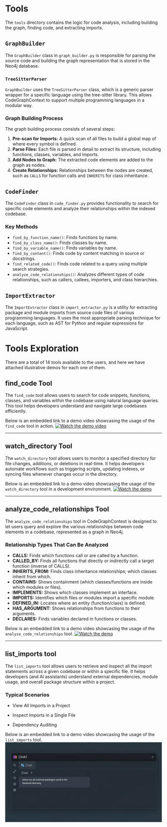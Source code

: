 # Tools

The `tools` directory contains the logic for code analysis, including building the graph, finding code, and extracting imports.

## `GraphBuilder`

The `GraphBuilder` class in `graph_builder.py` is responsible for parsing the source code and building the graph representation that is stored in the Neo4j database.

### `TreeSitterParser`

`GraphBuilder` uses the `TreeSitterParser` class, which is a generic parser wrapper for a specific language using the tree-sitter library. This allows CodeGraphContext to support multiple programming languages in a modular way.

### Graph Building Process

The graph building process consists of several steps:

1.  **Pre-scan for Imports:** A quick scan of all files to build a global map of where every symbol is defined.
2.  **Parse Files:** Each file is parsed in detail to extract its structure, including functions, classes, variables, and imports.
3.  **Add Nodes to Graph:** The extracted code elements are added to the graph as nodes.
4.  **Create Relationships:** Relationships between the nodes are created, such as `CALLS` for function calls and `INHERITS` for class inheritance.

## `CodeFinder`

The `CodeFinder` class in `code_finder.py` provides functionality to search for specific code elements and analyze their relationships within the indexed codebase.

### Key Methods

-   `find_by_function_name()`: Finds functions by name.
-   `find_by_class_name()`: Finds classes by name.
-   `find_by_variable_name()`: Finds variables by name.
-   `find_by_content()`: Finds code by content matching in source or docstrings.
-   `find_related_code()`: Finds code related to a query using multiple search strategies.
-   `analyze_code_relationships()`: Analyzes different types of code relationships, such as callers, callees, importers, and class hierarchies.

## `ImportExtractor`

The `ImportExtractor` class in `import_extractor.py` is a utility for extracting package and module imports from source code files of various programming languages. It uses the most appropriate parsing technique for each language, such as AST for Python and regular expressions for JavaScript.

# Tools Exploration
There are a total of 14 tools available to the users, and here we have attached illustrative demos for each one of them.

## find_code Tool

The `find_code` tool allows users to search for code snippets, functions, classes, and variables within the codebase using natural language queries. This tool helps developers understand and navigate large codebases efficiently.

Below is an embedded link to a demo video showcasing the usage of the `find_code` tool in action.
[![Watch the demo video](./images/tool_images/1.png)](https://drive.google.com/file/d/1ojCDIIAwcir9e3jgHHIVC5weZ9nuIQcs/view?usp=drive_link)

---

## watch_directory Tool

The `watch_directory` tool allows users to monitor a specified directory for file changes, additions, or deletions in real-time. It helps developers automate workflows such as triggering scripts, updating indexes, or syncing files whenever changes occur in the directory.

Below is an embedded link to a demo video showcasing the usage of the `watch_directory` tool in a development environment.
[![Watch the demo](./images/tool_images/2.png)](https://drive.google.com/file/d/1OEjcS2iwwymss99zLidbeBjcblferKBX/view?usp=drive_link) 

---

## analyze_code_relationships Tool

The `analyze_code_relationships` tool in CodeGraphContext is designed to let users query and explore the various relationships between code elements in a codebase, represented as a graph in Neo4j. 

### Relationship Types That Can Be Analyzed

- **CALLS:** Finds which functions call or are called by a function.
- **CALLED_BY:** Finds all functions that directly or indirectly call a target function (inverse of CALLS).
- **INHERITS_FROM:** Finds class inheritance relationships; which classes inherit from which.
- **CONTAINS:** Shows containment (which classes/functions are inside which modules or files).
- **IMPLEMENTS:** Shows which classes implement an interface.
- **IMPORTS:** Identifies which files or modules import a specific module.
- **DEFINED_IN:** Locates where an entity (function/class) is defined.
- **HAS_ARGUMENT:** Shows relationships from functions to their arguments.
- **DECLARES:** Finds variables declared in functions or classes.

Below is an embedded link to a demo video showcasing the usage of the `analyse_code_relationships` tool.
[![Watch the demo](./images/tool_images/3.png)](https://drive.google.com/file/d/154M_lTPbg9_Gj9bd2ErnAVbJArSbcb2M/view?usp=drive_link) 

---

## list_imports tool

The `list_imports` tool allows users to retrieve and inspect all the import statements across a given codebase or within a specific file. 
It helps developers (and AI assistants) understand external dependencies, module usage, and overall package structure within a project.

### Typical Scenarios

- View All Imports in a Project

- Inspect Imports in a Single File

- Dependency Auditing

Below is an embedded link to a demo video showcasing the usage of the `list_imports` tool. 
[![Watch the demo](./images/tool_images/4.png)](https://drive.google.com/file/d/1EsvDx0A-uFZbniPPX09qXCzGD2KRqjdH/preview)



